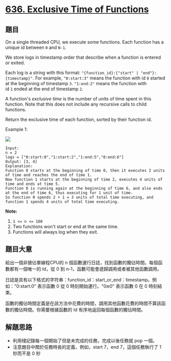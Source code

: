 # [636. Exclusive Time of Functions](https://leetcode.com/problems/exclusive-time-of-functions/)


## 題目

On a single threaded CPU, we execute some functions. Each function has a unique id between `0` and `N-1`.

We store logs in timestamp order that describe when a function is entered or exited.

Each log is a string with this format: `"{function_id}:{"start" | "end"}:{timestamp}"`. For example, `"0:start:3"` means the function with id `0` started at the beginning of timestamp `3`. `"1:end:2"` means the function with id `1` ended at the end of timestamp `2`.

A function's *exclusive time* is the number of units of time spent in this function. Note that this does not include any recursive calls to child functions.

Return the exclusive time of each function, sorted by their function id.

Example 1:

![](https://assets.leetcode.com/uploads/2019/04/05/diag1b.png)

    Input:
    n = 2
    logs = ["0:start:0","1:start:2","1:end:5","0:end:6"]
    Output: [3, 4]
    Explanation:
    Function 0 starts at the beginning of time 0, then it executes 2 units of time and reaches the end of time 1.
    Now function 1 starts at the beginning of time 2, executes 4 units of time and ends at time 5.
    Function 0 is running again at the beginning of time 6, and also ends at the end of time 6, thus executing for 1 unit of time. 
    So function 0 spends 2 + 1 = 3 units of total time executing, and function 1 spends 4 units of total time executing.

**Note:**

1. `1 <= n <= 100`
2. Two functions won't start or end at the same time.
3. Functions will always log when they exit.



## 題目大意

給出一個非搶佔單線程CPU的 n 個函數運行日誌，找到函數的獨佔時間。每個函數都有一個唯一的 Id，從 0 到 n-1，函數可能會遞歸調用或者被其他函數調用。

日誌是具有以下格式的字符串：function_id：start_or_end：timestamp。例如："0:start:0" 表示函數 0 從 0 時刻開始運行。"0:end:0" 表示函數 0 在 0 時刻結束。

函數的獨佔時間定義是在該方法中花費的時間，調用其他函數花費的時間不算該函數的獨佔時間。你需要根據函數的 Id 有序地返回每個函數的獨佔時間。


## 解題思路


- 利用棧記錄每一個開始了但是未完成的任務，完成以後任務就 pop 一個。
- 注意題目中關於任務時長的定義，例如，start 7，end 7，這個任務執行了 1 秒而不是 0 秒
